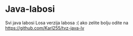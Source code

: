 # Java-labosi
Svi java labosi
Losa verzija labosa :( ako zelite bolju odite na https://github.com/Karl255/tvz-java-lv
